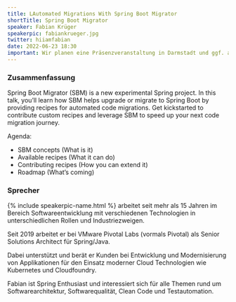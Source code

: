 ```yaml
---
title: LAutomated Migrations With Spring Boot Migrator
shortTitle: Spring Boot Migrator
speaker: Fabian Krüger
speakerpic: fabiankrueger.jpg
twitter: hiiamfabian
date: 2022-06-23 18:30
important: Wir planen eine Präsenzveranstaltung in Darmstadt und ggf. auch einen Livestream. Infos folgen.
---
```


### Zusammenfassung

Spring Boot Migrator (SBM) is a new experimental Spring project. In this talk, you’ll learn how SBM helps upgrade or migrate to Spring Boot by providing recipes for automated code migrations. Get kickstarted to contribute custom recipes and leverage SBM to speed up your next code migration journey.

Agenda:

* SBM concepts (What is it)
* Available recipes (What it can do)
* Contributing recipes (How you can extend it)
* Roadmap (What’s coming)

### Sprecher

{% include speakerpic-name.html %} arbeitet seit mehr als 15 Jahren im Bereich Softwareentwicklung mit verschiedenen Technologien in unterschiedlichen Rollen und Industriezweigen.

Seit 2019 arbeitet er bei VMware Pivotal Labs (vormals Pivotal) als Senior Solutions Architect für Spring/Java.

Dabei unterstützt und berät er Kunden bei Entwicklung und Modernisierung von Applikationen für den Einsatz moderner Cloud Technologien wie Kubernetes und Cloudfoundry.

Fabian ist Spring Enthusiast und interessiert sich für alle Themen rund um Softwarearchitektur, Softwarequalität, Clean Code und Testautomation.
